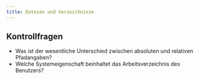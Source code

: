 ```yaml
---
title: Dateien und Verzeichnisse
---
```


## Kontrollfragen
-	Was ist der wesentliche Unterschied zwischen absoluten und relativen Pfadangaben?
-	Welche Systemeigenschaft beinhaltet das Arbeitsverzeichnis des Benutzers?
